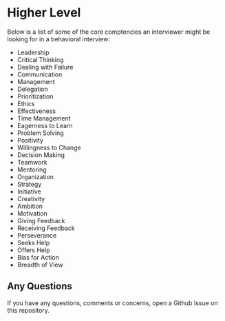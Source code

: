 Higher Level
================================== 

Below is a list of some of the core comptencies an interviewer might be looking for in a behavioral interview:

 - Leadership 
 - Critical Thinking 
 - Dealing with Failure 
 - Communication
 - Management 
 - Delegation 
 - Prioritization 
 - Ethics 
 - Effectiveness 
 - Time Management 
 - Eagerness to Learn 
 - Problem Solving 
 - Positivity 
 - Willingness to Change 
 - Decision Making 
 - Teamwork 
 - Mentoring 
 - Organization 
 - Strategy
 - Initiative 
 - Creativity 
 - Ambition 
 - Motivation 
 - Giving Feedback 
 - Receiving Feedback
 - Perseverance
 - Seeks Help
 - Offers Help
 - Bias for Action 
 - Breadth of View

## Any Questions
If you have any questions, comments or concerns, open a Github Issue on this repository.